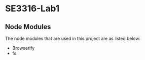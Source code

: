 # SE3316-Lab1

## Node Modules
The node modules that are used in this project are as listed below:
- Browserify
- fs